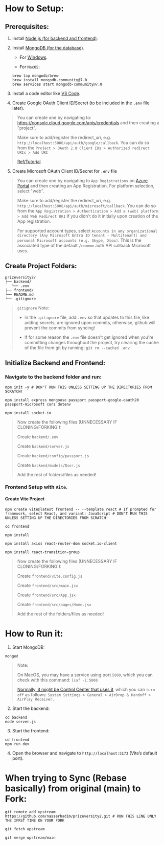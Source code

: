 # How to Setup:

## Prerequisites:

1. Install [Node.js (for backend and frontend)](https://nodejs.org/).

2. Install [MongoDB (for the database)](https://www.mongodb.com/).
   
   - For [Windows](https://www.mongodb.com/docs/manual/tutorial/install-mongodb-on-windows-unattended/#std-label-install-mdb-community-windows-msiexec).
   
   - For `MacOS`:
   ```
   brew tap mongodb/brew
   brew install mongodb-community@7.0
   brew services start mongodb-community@7.0
   ```
   
4. Install a code editor like [VS Code](https://code.visualstudio.com/).

5. Create Google OAuth Client ID/Secret (to be included in the `.env` file later).

> You can create one by navigating to: https://console.cloud.google.com/apis/credentials and then creating a "project".
>
> Make sure to add/register the redirect_uri, e.g. `http://localhost:5000/api/auth/google/callback`. You can do so from the `Project > OAuth 2.0 Client IDs > Authorized redirect URIs > Add URI`
>
> [Ref/Tutorial](https://youtu.be/TjMhPr59qn4?si=EKFlIMkQg4Eq6gDo)

5. Create Microsoft OAuth Client ID/Secret for `.env` file

> You can create one by navigating to `App Registrations` on [Azure Portal](https://portal.azure.com/?quickstart=True#view/Microsoft_AAD_RegisteredApps/ApplicationsListBlade) and then creating an App Registration. For platform selection, select "web".
> 
> Make sure to add/register the redirect_uri, e.g. `http://localhost:5000/api/auth/microsoft/callback`. You can do so from the `App Registration > Authentication > Add a (web) platform > Add Web Redirect URI` if you didn't do it initially upon creation of the App registration.
> 
> For supported account types, select `Accounts in any organizational directory (Any Microsoft Entra ID tenant - Multitenant) and personal Microsoft accounts (e.g. Skype, Xbox)`. This is the associated type of the default `/common` auth API callback Microsoft uses.

## Create Project Folders:

```
prizeversity2/
├── backend/
   └── .env
├── frontend/
└── README.md
└── .gitignore
```

> `gitignore` Note: 
>
> - In the `.gitignore` file, add `.env` so that updates to this file, like adding secrets, are ignored upon commits, otherwise, github will prevent the commits from syncing!
>
> - If for some reason the `.env` file doesn't get ignored when you're committing changes throughout the project, try clearing the cache of the file from git by running: `git rm --cached .env` 

## Initialize Backend and Frontend:

### Navigate to the backend folder and run:

```
npm init -y # DON'T RUN THIS UNLESS SETTING UP THE DIRECTORIES FROM SCRATCH!

npm install express mongoose passport passport-google-oauth20 passport-microsoft cors dotenv

npm install socket.io
```

> Now create the following files (UNNECESSARY IF CLONING/FORKING!):
>
> Create `backend/.env`
>
> Create `backend/server.js`
>
> Create `backend/config/passport.js`
>
> Create `backend/models/User.js`
>
> Add the rest of folders/files as needed!

### Frontend Setup with `Vite`.

#### Create Vite Project

```
npm create vite@latest frontend -- --template react # If prompted for framework, select React, and variant: JavaScript # DON'T RUN THIS UNLESS SETTING UP THE DIRECTORIES FROM SCRATCH!

cd frontend

npm install

npm install axios react-router-dom socket.io-client

npm install react-transition-group
```
> Now create the following files (UNNECESSARY IF CLONING/FORKING!):
>
> Create `frontend/vite.config.js`
>
> Create `frontend/src/main.jsx`
>
> Create `frontend/src/App.jsx`
>
> Create `frontend/src/pages/Home.jsx`
>
> Add the rest of the folders/files as needed!
# How to Run it:

1. Start MongoDB:

```
mongod
```

> Note:
>
> On MacOS, you may have a service using port `5000`, which you can check with this command: `lsof -i:5000`
>
> [Normally, it might be Control Center that uses it](https://stackoverflow.com/a/72369347/8397835), which you can `turn off` as follows: `System Settings > General > AirDrop & Handoff > AirPlay Receiver.`
> 

2. Start the backend:

```
cd backend
node server.js
```

3. Start the frontend:

```
cd frontend
npm run dev
```

4. Open the browser and navigate to `http://localhost:5173` (Vite’s default port).


# When trying to Sync (Rebase basically) from original (main) to Fork:

```
git remote add upstream https://github.com/nasserhadim/prizeversity2.git # RUN THIS LINE ONLY THE IFRST TIME ON YOUR FORK

git fetch upstream

git merge upstream/main
```
